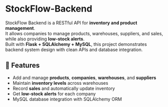 # StockFlow-Backend
StockFlow Backend is a RESTful API for **inventory and product management**.  
It allows companies to manage products, warehouses, suppliers, and sales, while also providing **low-stock alerts**.  
Built with **Flask + SQLAlchemy + MySQL**, this project demonstrates backend system design with clean APIs and database integration.  

## 🚀 Features
- Add and manage **products**, **companies**, **warehouses**, and **suppliers**  
- Maintain **inventory levels** across warehouses  
- Record **sales** and automatically update inventory  
- Get **low-stock alerts** for each company  
- MySQL database integration with SQLAlchemy ORM

